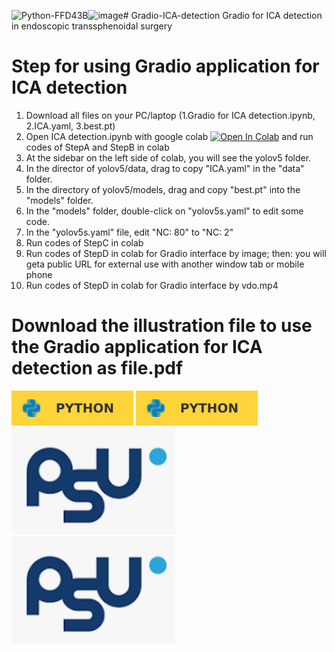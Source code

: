 ![Python-FFD43B](https://github.com/user-attachments/assets/854de4be-a503-4336-b972-c1cae2da8b35)![image](https://github.com/user-attachments/assets/2f2a2d0b-04d4-4580-ba45-f4d18ff2dad9)# Gradio-ICA-detection
Gradio for ICA detection in endoscopic transsphenoidal surgery
# Step for using Gradio application for ICA detection 
1. Download all files on your PC/laptop (1.Gradio for ICA detection.ipynb, 2.ICA.yaml, 3.best.pt)
2. Open ICA detection.ipynb with google colab [![Open In Colab](https://colab.research.google.com/assets/colab-badge.svg)](https://colab.research.google.com/github/thara7640/Gradio-ICA-sella-detection/blob/main/Gradio-for-ICA-detection.ipynb)
and run codes of StepA and StepB in colab
6. At the sidebar on the left side of colab, you will see the yolov5 folder.
7. In the director of yolov5/data, drag to copy "ICA.yaml" in the "data" folder.
8. In the directory of yolov5/models, drag and copy "best.pt" into the "models" folder.
9. In the "models" folder, double-click on "yolov5s.yaml" to edit some code.
10. In the "yolov5s.yaml" file, edit "NC: 80" to "NC: 2"
11. Run codes of StepC in colab
12. Run codes of StepD in colab for Gradio interface by image; then: you will geta  public URL for external use with another window tab or mobile phone
13. Run codes of StepD in colab for Gradio interface by vdo.mp4 
# Download the illustration file to use the Gradio application for ICA detection as file.pdf
![Alt text](./Python-FFD43B.svg)
<img src="./Python-FFD43B.svg">
![Alt text](./psu.jpg)
<img src="./psu.jpg">
